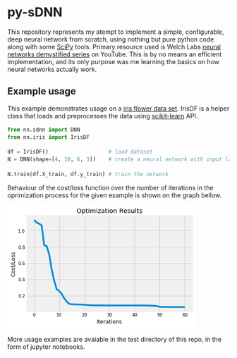 # py-sDNN

This repository represents my atempt to implement a simple, configurable, deep neural network from scratch, using nothing but pure python code along with some [SciPy](https://www.scipy.org/) tools. Primary resource used is Welch Labs [neural networks demystified series](https://www.youtube.com/watch?v=bxe2T-V8XRs&list=PLiaHhY2iBX9hdHaRr6b7XevZtgZRa1PoU) on YouTube. This is by no means an efficient implementation, and its only purpose was me learning the basics on how neural networks actually work.



## Example usage
This example demonstrates usage on a [iris flower data set](https://en.wikipedia.org/wiki/Iris_flower_data_set).  IrisDF is a helper class that loads and preprocesses the data using [scikit-learn](https://scikit-learn.org/stable/) API.

```py
from nn.sdnn import DNN
from nn.iris import IrisDF

df = IrisDF()                   # load dataset
N = DNN(shape=[4, 10, 6, 3])    # create a neural network with input layer size of 4, two hidden layers, and 2 output classes (one-hot encoded)

N.train(df.X_train, df.y_train) # train the network
```

Behaviour of the cost/loss function over the number of iterations in the oprimization process for the given example is shown on the graph bellow.

![alt text](https://raw.githubusercontent.com/0508994/py-sDNN/master/tests/iris_loss.png)

More usage examples are avaiable in the test directory of this repo, in the form of jupyter notebooks.



